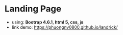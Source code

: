 # Landing Page


- using: **Bootrap 4.6.1, html 5, css, js**
- link demo: https://phuongnv0800.github.io/landrick/
